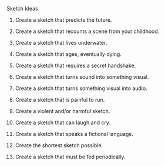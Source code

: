 Sketch Ideas

1) Create a sketch that predicts the future.

2) Create a sketch that recounts a scene from your childhood.

3) Create a sketch that lives underwater.

4) Create a sketch that ages, eventually dying.

5) Create a sketch that requires a secret handshake.

6) Create a sketch that turns sound into something visual.

7) Create a sketch that turns something visual into audio.

8) Create a sketch that is painful to run.

9) Create a violent and/or harmful sketch.

10) Create a sketch that can laugh and cry.

11) Create a sketch that speaks a fictional language.

12) Create the shortest sketch possible.

13) Create a sketch that must be fed periodically.
